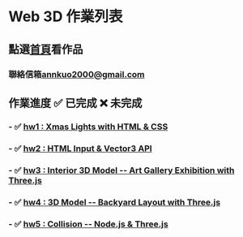 # Web 3D 作業列表  
## 點選[首頁](http://annk00.github.io/W3D_hw)看作品  
### 聯絡信箱<annkuo2000@gmail.com>  
## 作業進度 &#x2705; 已完成 	&#x274C; 未完成  
### - &#x2705; [hw1 : Xmas Lights with HTML & CSS](https://annk00.github.io/W3D_hw/christmas_tree/hw1.html)
### - &#x2705; [hw2 : HTML Input & Vector3 API](https://annk00.github.io/W3D_hw/vector_caculator/hw2.html)
### - &#x2705; [hw3 : Interior 3D Model -- Art Gallery Exhibition with Three.js](https://annk00.github.io/W3D_hw/art_gallery/hw3.html)
### - &#x2705; [hw4 : 3D Model -- Backyard Layout with Three.js](https://annk00.github.io/W3D_hw/backyard_layout/hw4.html)
### - &#x2705; [hw5 : Collision -- Node.js & Three.js](https://annk00.github.io/W3D_hw/collision/hw5.html)
